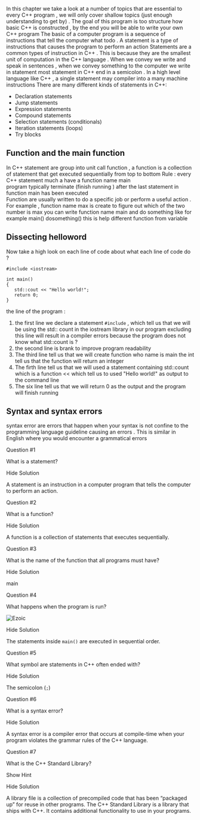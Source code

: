 In this chapter we take a look at a number of topics that are essential to every C++ program ,  we will  only cover shallow topics (just enough understanding to get by) . The goal of this program  is too structure how basic C++ is constructed , by the end you will be able to write your own C++ program 
The basic of a computer program is a sequence of instructions that tell the computer what todo . A statement is  a type of instructions that causes the program to perform an action
Statements are  a common types of  instruction in C++ . This is because they are the smallest unit of computation  in the C++ language . When we convey we write and speak in sentences , when we convey something to the computer we write in statement 
most statement in C++ end in a semicolon . In a high level language like C++   , a  single statement may compiler into a many machine  instructions 
There are many different kinds of statements in C++:
- Declaration statements
- Jump statements
- Expression statements
- Compound statements
- Selection statements (conditionals)
- Iteration statements (loops)
- Try blocks 

## Function and the main function 
In C++  statement  are group into unit call function  , a function  is a collection of statement  that get executed sequentially from top to bottom 
Rule : every C++ statement much a have a function name main  
program typically terminate (finish running ) after the last statement in function main has been executed  
Function are usually written to do a specific job  or perform a useful  action . For example , function name  max is create to figure out which of the two number is max 
you can write function name main and do something like for example  main()  dosomething() this is help different function from variable 
## Dissecting helloword 
Now  take a high look on each line of code about what each line of code do ? 

```
#include <iostream>

int main()
{
   std::cout << "Hello world!";
   return 0;
}
```
the line of the program  : 
1. the first line  we declare a statement  `#include` , which tell us that we will be using the std:: count  in the iostream library  in our program excluding this line will result in a compiler errors because the program does not know what std::count is ?  
2. the second line is brank to improve program readability 
3. The third line tell us that we will create function who name is main  the int tell us that the function will return an  integer 
4. The firth line tell us that  we will used a statement containing std::count which is a function << which tell us to used "Hello world!" as output to the command line 
5. The six line tell us that we will return 0 as the output and the program will finish running 

## Syntax and syntax errors 
syntax error are errors that happen when your  syntax is not confine to the programming language guideline causing an errors . This is similar in English where you would encounter a grammatical errors 

Question #1

What is a statement?

Hide Solution

A statement is an instruction in a computer program that tells the computer to perform an action.

Question #2

What is a function?

Hide Solution

A function is a collection of statements that executes sequentially.

Question #3

What is the name of the function that all programs must have?

Hide Solution

main

Question #4

What happens when the program is run?

![Ezoic](https://go.ezodn.com/utilcave_com/ezoicbwa.png "ezoic")

Hide Solution

The statements inside `main()` are executed in sequential order.

Question #5

What symbol are statements in C++ often ended with?

Hide Solution

The semicolon (`;`)

Question #6

What is a syntax error?

Hide Solution

A syntax error is a compiler error that occurs at compile-time when your program violates the grammar rules of the C++ language.

Question #7

What is the C++ Standard Library?

Show Hint

Hide Solution

A library file is a collection of precompiled code that has been “packaged up” for reuse in other programs. The C++ Standard Library is a library that ships with C++. It contains additional functionality to use in your programs.